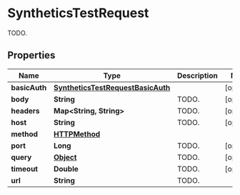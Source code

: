 

# SyntheticsTestRequest

TODO.
## Properties

Name | Type | Description | Notes
------------ | ------------- | ------------- | -------------
**basicAuth** | [**SyntheticsTestRequestBasicAuth**](SyntheticsTestRequestBasicAuth.md) |  |  [optional]
**body** | **String** | TODO. |  [optional]
**headers** | **Map&lt;String, String&gt;** | TODO. |  [optional]
**host** | **String** | TODO. |  [optional]
**method** | [**HTTPMethod**](HTTPMethod.md) |  | 
**port** | **Long** | TODO. |  [optional]
**query** | [**Object**](.md) | TODO. |  [optional]
**timeout** | **Double** | TODO. |  [optional]
**url** | **String** | TODO. | 



